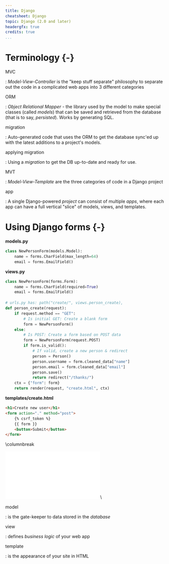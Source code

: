 ```yaml
---
title: Django
cheatsheet: Django
topic: Django (2.0 and later)
headergfx: true
credits: true
...
```


<!--
twocolumns: true
-->

# Terminology {-}

MVC

:   *Model-View-Controller* is the "keep stuff separate" philosophy to
separate out the code in a complicated web apps into 3 different categories

ORM

:   *Object Relational Mapper* - the library used by the model to make special
classes (called *models*) that can be saved and retrieved from the database
(that is to say, *persisted*). Works by generating SQL.


migration

:   Auto-generated code that uses the ORM to get the database sync'ed up with
the latest additions to a project's models.

applying migration

:   Using a *migration* to get the DB up-to-date and ready for use.



MVT

:   *Model-View-Template* are the three categories of code in a Django project


app

:   A single Django-powered *project* can consist of multiple *apps*, where
each app can have a full vertical "slice" of models, views, and templates.

# Using Django forms {-}


**models.py**

```python
class NewPersonForm(models.Model):
	name = forms.CharField(max_length=64)
	email = forms.EmailField()
```



**views.py**

```python
class NewPersonForm(forms.Form):
	name = forms.CharField(required=True)
	email = forms.EmailField()

# urls.py has: path("create/", views.person_create),
def person_create(request):
    if request.method == "GET":
        # Is initial GET: Create a blank form
        form = NewPersonForm()
    else:
        # Is POST: Create a form based on POST data
        form = NewPersonForm(request.POST)
        if form.is_valid():
            # If valid, create a new person & redirect
            person = Person()
            person.username = form.cleaned_data["name"]
            person.email = form.cleaned_data["email"]
            person.save()
            return redirect("/thanks/")
    ctx = {"form": form}
    return render(request, "create.html", ctx)
```


**templates/create.html**

```html
<h1>Create new user</h1>
<form action="." method="post">
    {% csrf_token %}
    {{ form }}
    <button>Submit</button>
</form>
```


\columnbreak


![model view template](./topical/images/model_view_template.pdf)\ 

model

:   is the gate-keeper to data stored in the *database*

view

:   defines *business logic* of your web app
<!--(called *controller* by Rails and others)-->

template

:   is the appearance of your site in HTML
<!--(called *view* by Rails and others)-->


